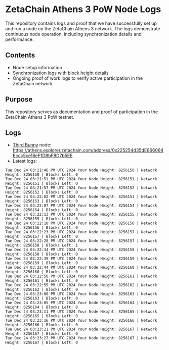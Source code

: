 # ZetaChain Athens 3 PoW Node Logs
This repository contains logs and proof that we have successfully set up and run a node on the ZetaChain Athens 3 network. The logs demonstrate continuous node operation, including synchronization details and performance.

## Contents
- Node setup information
- Synchronization logs with block height details
- Ongoing proof of work logs to verify active participation in the ZetaChain network

## Purpose
This repository serves as documentation and proof of participation in the ZetaChain Athens 3 PoW testnet.

## Logs

- [Third Bunny](https://thirdbunny.xyz/) node: https://athens.explorer.zetachain.com/address/0x225254d35dE666064Eccc5ce16eF1D8bF8D7b5EE
- Latest logs:
```
Tue Dec 24 03:21:46 PM UTC 2024 Your Node Height: 8256150 | Network Height: 8256150 | Blocks Left: 0
Tue Dec 24 03:21:51 PM UTC 2024 Your Node Height: 8256151 | Network Height: 8256151 | Blocks Left: 0
Tue Dec 24 03:21:57 PM UTC 2024 Your Node Height: 8256152 | Network Height: 8256152 | Blocks Left: 0
Tue Dec 24 03:22:02 PM UTC 2024 Your Node Height: 8256153 | Network Height: 8256153 | Blocks Left: 0
Tue Dec 24 03:22:07 PM UTC 2024 Your Node Height: 8256154 | Network Height: 8256154 | Blocks Left: 0
Tue Dec 24 03:22:13 PM UTC 2024 Your Node Height: 8256155 | Network Height: 8256155 | Blocks Left: 0
Tue Dec 24 03:22:18 PM UTC 2024 Your Node Height: 8256156 | Network Height: 8256156 | Blocks Left: 0
Tue Dec 24 03:22:23 PM UTC 2024 Your Node Height: 8256157 | Network Height: 8256157 | Blocks Left: 0
Tue Dec 24 03:22:28 PM UTC 2024 Your Node Height: 8256157 | Network Height: 8256158 | Blocks Left: 1
Tue Dec 24 03:22:34 PM UTC 2024 Your Node Height: 8256158 | Network Height: 8256158 | Blocks Left: 0
Tue Dec 24 03:22:39 PM UTC 2024 Your Node Height: 8256159 | Network Height: 8256159 | Blocks Left: 0
Tue Dec 24 03:22:44 PM UTC 2024 Your Node Height: 8256160 | Network Height: 8256160 | Blocks Left: 0
Tue Dec 24 03:22:50 PM UTC 2024 Your Node Height: 8256161 | Network Height: 8256161 | Blocks Left: 0
Tue Dec 24 03:22:55 PM UTC 2024 Your Node Height: 8256162 | Network Height: 8256162 | Blocks Left: 0
Tue Dec 24 03:23:00 PM UTC 2024 Your Node Height: 8256163 | Network Height: 8256163 | Blocks Left: 0
Tue Dec 24 03:23:05 PM UTC 2024 Your Node Height: 8256164 | Network Height: 8256164 | Blocks Left: 0
Tue Dec 24 03:23:11 PM UTC 2024 Your Node Height: 8256165 | Network Height: 8256165 | Blocks Left: 0
Tue Dec 24 03:23:16 PM UTC 2024 Your Node Height: 8256166 | Network Height: 8256166 | Blocks Left: 0
Tue Dec 24 03:23:21 PM UTC 2024 Your Node Height: 8256167 | Network Height: 8256167 | Blocks Left: 0
Tue Dec 24 03:23:27 PM UTC 2024 Your Node Height: 8256167 | Network Height: 8256167 | Blocks Left: 0
```
